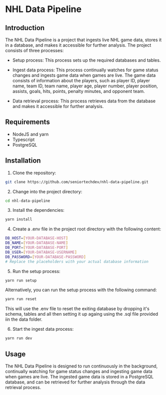 # NHL Data Pipeline

## Introduction

The NHL Data Pipeline is a project that ingests live NHL game data, stores it in a database, and makes it accessible for further analysis. The project consists of three processes:

- Setup process: This process sets up the required databases and tables.

- Ingest data process: This process continually watches for game status changes and ingests game data when games are live. The game data consists of information about the players, such as player ID, player name, team ID, team name, player age, player number, player position, assists, goals, hits, points, penalty minutes, and opponent team.

- Data retrieval process: This process retrieves data from the database and makes it accessible for further analysis.

## Requirements

- NodeJS and yarn
- Typescript
- PostgreSQL

## Installation

1. Clone the repository:

```bash
git clone https://github.com/seniortechdev/nhl-data-pipeline.git
```

2. Change into the project directory:

```bash
cd nhl-data-pipeline
```

3. Install the dependencies:

```bash
yarn install
```

4. Create a .env file in the project root directory with the following content:

```bash
DB_HOST=[YOUR-DATABASE-HOST]
DB_NAME=[YOUR-DATABASE-NAME]
DB_PORT=[YOUR-DATABASE-PORT]
DB_USER=[YOUR-DATABASE-USERNAME]
DB_PASSWORD=[YOUR-DATABASE-PASSWORD]
# Replace the placeholders with your actual database information
```

5. Run the setup process:

```bash
yarn run setup
```

Alternatively, you can run the setup process with the following command:

```bash
yarn run reset
```
This will use the .env file to reset the exiting database by dropping it's schema, tables and all then setting it up againg using the .sql file provided iin the data folder.

6. Start the ingest data process:

```bash
yarn run dev
```

## Usage

The NHL Data Pipeline is designed to run continuously in the background, continually watching for game status changes and ingesting game data when games are live. The ingested game data is stored in a PostgreSQL database, and can be retrieved for further analysis through the data retrieval process.
